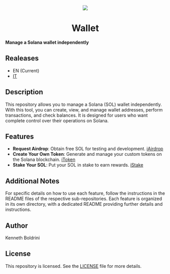 <div align="center" >
    <img src="https://solana.com/_next/static/media/solanaLogo.74d35f7a.svg", heght:"15", width:"15" />
</div>
<div align="center">
    <p>
        <h1>Wallet</h1>
    </p>
</div>

**Manage a Solana wallet independently**

## Realeases

- EN (Current)
- [IT](./release/IT/) 

## Description

This repository allows you to manage a Solana (SOL) wallet independently. With this tool, you can create, view, and manage wallet addresses, perform transactions, and check balances. It is designed for users who want complete control over their operations on Solana.

## Features

- **Request Airdrop**: Obtain free SOL for testing and development. [iAirdrop](./iAirdrop)
- **Create Your Own Token**: Generate and manage your custom tokens on the Solana blockchain. [iToken](./iToken)
- **Stake Your SOL**: Put your SOL in stake to earn rewards. [iStake](./iStake)

## Additional Notes

For specific details on how to use each feature, follow the instructions in the README files of the respective sub-repositories. Each feature is organized in its own directory, with a dedicated README providing further details and instructions.

## Author

Kenneth Boldrini

## License

This repository is licensed. See the [LICENSE](./LICENSE) file for more details.
